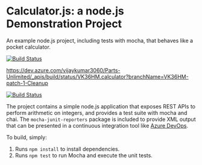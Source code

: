 Calculator.js: a node.js Demonstration Project
==============================================
An example node.js project, including tests with mocha, that behaves like
a pocket calculator.

[![Build Status](https://dev.azure.com/vijaykumar3060/Parts-Unlimited/_apis/build/status/VK36HM.calculator?branchName=master)](https://dev.azure.com/vijaykumar3060/Parts-Unlimited/_build/latest?definitionId=6&branchName=master)

https://dev.azure.com/vijaykumar3060/Parts-Unlimited/_apis/build/status/VK36HM.calculator?branchName=VK36HM-patch-1-Cleanup

[![Build Status](https://dev.azure.com/vijaykumar3060/Parts-Unlimited/_apis/build/status/VK36HM.calculator?branchName=VK36HM-patch-1-Cleanup)](https://dev.azure.com/vijaykumar3060/Parts-Unlimited/_build/latest?definitionId=6&branchName=VK36HM-patch-1-Cleanup)

The project contains a simple node.js application that exposes REST APIs
to perform arithmetic on integers, and provides a test suite with mocha
and chai.  The `mocha-junit-reporters` package is included to provide XML
output that can be presented in a continuous integration tool like
[Azure DevOps](https://azure.com/devops).

To build, simply:

1. Runs `npm install` to install dependencies.
2. Runs `npm test` to run Mocha and execute the unit tests.

